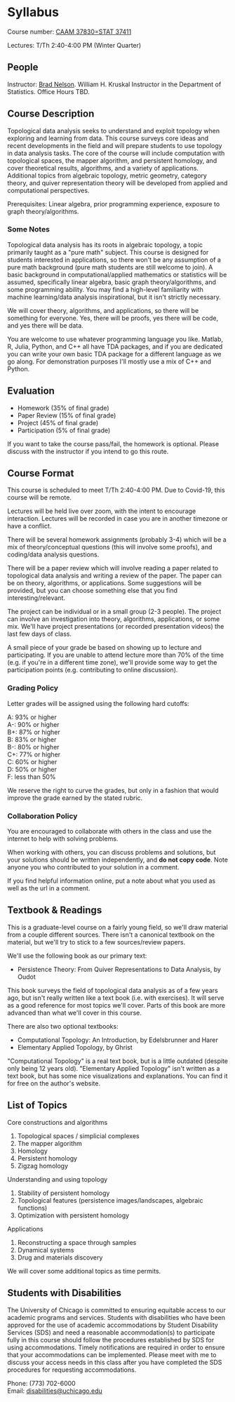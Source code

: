 # Syllabus

Course number: [CAAM 37830=STAT 37411](https://stat.uchicago.edu/academics/course-info/2020-2021-courses/winter-2021-stat-37411/)

Lectures: T/Th 2:40-4:00 PM (Winter Quarter)

## People
Instructor:  [Brad Nelson](https://bnels.github.io/). William H. Kruskal Instructor in the Department of Statistics. Office Hours TBD.

## Course Description
Topological data analysis seeks to understand and exploit topology when exploring and learning from data. This course surveys core ideas and recent developments in the field and will prepare students to use topology in data analysis tasks.  The core of the course will include computation with topological spaces, the mapper algorithm, and persistent homology, and cover theoretical results, algorithms, and a variety of applications.  Additional topics from algebraic topology, metric geometry, category theory, and quiver representation theory will be developed from applied and computational perspectives.

Prerequisites:
Linear algebra, prior programming experience, exposure to graph theory/algorithms.

### Some Notes

Topological data analysis has its roots in algebraic topology, a topic primarily taught as a "pure math" subject.  This course is designed for students interested in applications, so there won't be any assumption of a pure math background (pure math students are still welcome to join).  A basic background in computational/applied mathematics or statistics will be assumed, specifically linear algebra, basic graph theory/algorithms, and some programming ability.  You may find a high-level familiarity with machine learning/data analysis inspirational, but it isn't strictly necessary.  

We will cover theory, algorithms, and applications, so there will be something for everyone.  Yes, there will be proofs, yes there will be code, and yes there will be data.  

You are welcome to use whatever programming language you like.  Matlab, R, Julia, Python, and C++ all have TDA packages, and if you are dedicated you can write your own basic TDA package for a different language as we go along.  For demonstration purposes I'll mostly use a mix of C++ and Python.

## Evaluation

* Homework (35% of final grade)
* Paper Review (15% of final grade)
* Project (45% of final grade)
* Participation (5% of final grade)

If you want to take the course pass/fail, the homework is optional.  Please discuss with the instructor if you intend to go this route.

## Course Format

This course is scheduled to meet T/Th 2:40-4:00 PM.  Due to Covid-19, this course will be remote.

Lectures will be held live over zoom, with the intent to encourage interaction.  Lectures will be recorded in case you are in another timezone or have a conflict.

There will be several homework assignments (probably 3-4) which will be a mix of theory/conceptual questions (this will involve some proofs), and coding/data analysis questions.

There will be a paper review which will involve reading a paper related to topological data analysis and writing a review of the paper.  The paper can be on theory, algorithms, or applications.  Some suggestions will be provided, but you can choose something else that you find interesting/relevant.

The project can be individual or in a small group (2-3 people).  The project can involve an investigation into theory, algorithms, applications, or some mix.  We'll have project presentations (or recorded presentation videos) the last few days of class.

A small piece of your grade be based on showing up to lecture and participating.  If you are unable to attend lecture more than 70% of the time (e.g. if you're in a different time zone), we'll provide some way to get the participation points (e.g. contributing to online discussion).


### Grading Policy

Letter grades will be assigned using the following hard cutoffs:

A: 93% or higher<br />
A-: 90% or higher<br />
B+: 87% or higher<br />
B: 83% or higher<br />
B-: 80% or higher<br />
C+: 77% or higher<br />
C: 60% or higher<br />
D: 50% or higher<br />
F: less than 50%<br />

We reserve the right to curve the grades, but only in a fashion that would improve the grade earned by the stated rubric.

### Collaboration Policy

You are encouraged to collaborate with others in the class and use the internet to help with solving problems.

When working with others, you can discuss problems and solutions, but your solutions should be written independently, and **do not copy code**.  Note anyone you who contributed to your solution in a comment.

If you find helpful information online, put a note about what you used as well as the url in a comment.

## Textbook & Readings

This is a graduate-level course on a fairly young field, so we'll draw material from a couple different sources.  There isn't a canonical textbook on the material, but we'll try to stick to a few sources/review papers.

We'll use the following book as our primary text:
* Persistence Theory: From Quiver Representations to Data Analysis, by Oudot

This book surveys the field of topological data analysis as of a few years ago, but isn't really written like a text book (i.e. with exercises).  It will serve as a good reference for most topics we'll cover.  Parts of this book are more advanced than what we'll cover in this course.

There are also two optional textbooks:
* Computational Topology: An Introduction, by Edelsbrunner and Harer
* Elementary Applied Topology, by Ghrist

"Computational Topology" is a real text book, but is a little outdated (despite only being 12 years old).
"Elementary Applied Topology" isn't written as a text book, but has some nice visualizations and explanations.  You can find it for free on the author's website.

## List of Topics

Core constructions and algorithms
1. Topological spaces / simplicial complexes
2. The mapper algorithm
3. Homology
4. Persistent homology
5. Zigzag homology

Understanding and using topology
1. Stability of persistent homology
2. Topological features (persistence images/landscapes, algebraic functions)
3. Optimization with persistent homology

Applications
1. Reconstructing a space through samples
2. Dynamical systems
3. Drug and materials discovery

We will cover some additional topics as time permits.

## Students with Disabilities

The University of Chicago is committed to ensuring equitable access to
our academic programs and services. Students with disabilities who have
been approved for the use of academic accommodations by​ ​Student Disability
Services​ ​(SDS) and need a reasonable accommodation(s) to participate fully
in this course should follow the procedures established by SDS for using
accommodations. Timely notifications are required in order to ensure that
your accommodations can be implemented. Please meet with me to discuss
your access needs in this class after you have completed the SDS
procedures for requesting accommodations.

Phone: (773) 702-6000<br />
Email: ​disabilities@uchicago.edu
